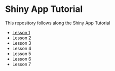 # Shiny App Tutorial

This repository follows along the Shiny App Tutorial

- [Lesson 1](http://shiny.rstudio.com/tutorial/written-tutorial/lesson1/)
- Lesson 2
- Lesson 3
- Lesson 4
- Lesson 5
- Lesson 6
- Lesson 7



